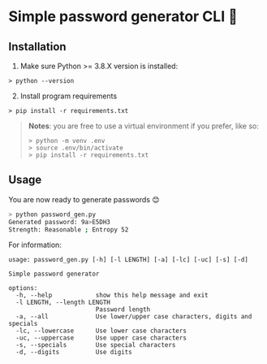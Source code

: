 # Simple password generator CLI 🔑

## Installation

1. Make sure Python >= 3.8.X version is installed:

```
> python --version
```

2. Install program requirements

```
> pip install -r requirements.txt
```
> **Notes**: you are free to use a virtual environment if you prefer, like so:
> ```
> > python -m venv .env
> > source .env/bin/activate 
> > pip install -r requirements.txt
>```

## Usage

You are now ready to generate passwords 😊

```bash
> python password_gen.py
Generated password: 9a>E5DH3
Strength: Reasonable ; Entropy 52
```

For information:

```
usage: password_gen.py [-h] [-l LENGTH] [-a] [-lc] [-uc] [-s] [-d]

Simple password generator

options:
  -h, --help            show this help message and exit
  -l LENGTH, --length LENGTH
                        Password length
  -a, --all             Use lower/upper case characters, digits and specials
  -lc, --lowercase      Use lower case characters
  -uc, --uppercase      Use upper case characters
  -s, --specials        Use special characters
  -d, --digits          Use digits
```